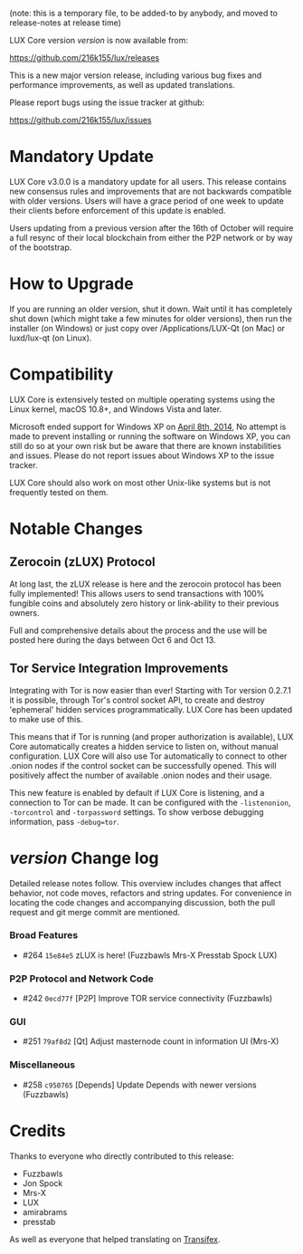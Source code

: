 (note: this is a temporary file, to be added-to by anybody, and moved to release-notes at release time)

LUX Core version *version* is now available from:

  <https://github.com/216k155/lux/releases>

This is a new major version release, including various bug fixes and
performance improvements, as well as updated translations.

Please report bugs using the issue tracker at github:

  <https://github.com/216k155/lux/issues>

Mandatory Update
==============

LUX Core v3.0.0 is a mandatory update for all users. This release contains new consensus rules and improvements that are not backwards compatible with older versions. Users will have a grace period of one week to update their clients before enforcement of this update is enabled.

Users updating from a previous version after the 16th of October will require a full resync of their local blockchain from either the P2P network or by way of the bootstrap.

How to Upgrade
==============

If you are running an older version, shut it down. Wait until it has completely shut down (which might take a few minutes for older versions), then run the installer (on Windows) or just copy over /Applications/LUX-Qt (on Mac) or luxd/lux-qt (on Linux).

Compatibility
==============

LUX Core is extensively tested on multiple operating systems using
the Linux kernel, macOS 10.8+, and Windows Vista and later.

Microsoft ended support for Windows XP on [April 8th, 2014](https://www.microsoft.com/en-us/WindowsForBusiness/end-of-xp-support),
No attempt is made to prevent installing or running the software on Windows XP, you
can still do so at your own risk but be aware that there are known instabilities and issues.
Please do not report issues about Windows XP to the issue tracker.

LUX Core should also work on most other Unix-like systems but is not
frequently tested on them.

Notable Changes
===============

Zerocoin (zLUX) Protocol
---------------------

At long last, the zLUX release is here and the zerocoin protocol has been fully implemented! This allows users to send transactions with 100% fungible coins and absolutely zero history or link-ability to their previous owners.

Full and comprehensive details about the process and the use will be posted here during the days between Oct 6 and Oct 13.

Tor Service Integration Improvements
---------------------

Integrating with Tor is now easier than ever! Starting with Tor version 0.2.7.1 it is possible, through Tor's control socket API, to create and destroy 'ephemeral' hidden services programmatically. LUX Core has been updated to make use of this.

This means that if Tor is running (and proper authorization is available), LUX Core automatically creates a hidden service to listen on, without manual configuration. LUX Core will also use Tor automatically to connect to other .onion nodes if the control socket can be successfully opened. This will positively affect the number of available .onion nodes and their usage.

This new feature is enabled by default if LUX Core is listening, and a connection to Tor can be made. It can be configured with the `-listenonion`, `-torcontrol` and `-torpassword` settings. To show verbose debugging information, pass `-debug=tor`.

*version* Change log
=================

Detailed release notes follow. This overview includes changes that affect
behavior, not code moves, refactors and string updates. For convenience in locating
the code changes and accompanying discussion, both the pull request and
git merge commit are mentioned.

### Broad Features
- #264 `15e84e5` zLUX is here! (Fuzzbawls Mrs-X Presstab Spock LUX)

### P2P Protocol and Network Code
- #242 `0ecd77f` [P2P] Improve TOR service connectivity (Fuzzbawls)

### GUI
- #251 `79af8d2` [Qt] Adjust masternode count in information UI (Mrs-X)

### Miscellaneous
- #258 `c950765` [Depends] Update Depends with newer versions (Fuzzbawls)

Credits
=======

Thanks to everyone who directly contributed to this release:
- Fuzzbawls
- Jon Spock
- Mrs-X
- LUX
- amirabrams
- presstab

As well as everyone that helped translating on [Transifex](https://www.transifex.com/projects/p/216k155-translations/).
